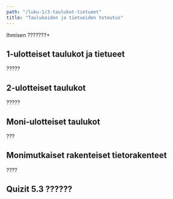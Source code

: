 ```yaml
---
path: "/luku-1/3-taulukot-tietueet"
title: "Taulukoiden ja tietueiden toteutus"
---
```


<div>
<lead>Ihmisen ???????+</lead>
</div>

## 1-ulotteiset taulukot ja tietueet
?????

## 2-ulotteiset taulukot
?????

## Moni-ulotteiset taulukot
???

## Monimutkaiset rakenteiset tietorakenteet
????


## Quizit 5.3 ??????

<!-- quiz 5.3 ????????????????? -->

<div><quiznator id="5caf0493fd9fd71425c6d6c6"></quiznator></div>


<!-- Luvun 1 yhteenveto, mitä tuli opittua quiz 1.summary -->

